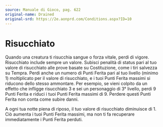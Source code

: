 ```yaml
---
source: Manuale di Gioco, pag. 622
original-name: Drained
original-srd: https://2e.aonprd.com/Conditions.aspx?ID=10
---
```


# Risucchiato

Quando una creatura ti risucchia sangue o forza vitale, perdi di vigore.
Risucchiato include sempre un valore. Subisci penalità di status pari al tuo
valore di risucchiato alle prove basate su Costituzione, come i tiri salvezza su
Tempra. Perdi anche un numero di Punti Ferita pari al tuo livello (minimo 1)
moltiplicato per il valore di risucchiato, e i tuoi Punti Ferita massimi si
riducono dello stesso ammontare. Per esempio, se vieni colpito da un effetto che
infligge risucchiato 3 e sei un personaggio di 3° livello, perdi 9 Punti Ferita
e riduci i tuoi Punti Ferita massimi di 9. Perdere questi Punti Ferita non conta
come subire danni.

A ogni tua notte piena di riposo, il tuo valore di risucchiato diminuisce di 1.
Ciò aumenta i tuoi Punti Ferita massimi, ma non ti fa recuperare immediatamente
i Punti Ferita perduti.
